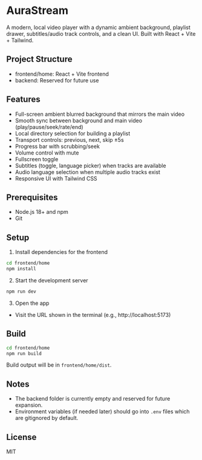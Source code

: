 # AuraStream

A modern, local video player with a dynamic ambient background, playlist drawer, subtitles/audio track controls, and a clean UI. Built with React + Vite + Tailwind.

## Project Structure

- frontend/home: React + Vite frontend
- backend: Reserved for future use

## Features

- Full-screen ambient blurred background that mirrors the main video
- Smooth sync between background and main video (play/pause/seek/rate/end)
- Local directory selection for building a playlist
- Transport controls: previous, next, skip ±5s
- Progress bar with scrubbing/seek
- Volume control with mute
- Fullscreen toggle
- Subtitles (toggle, language picker) when tracks are available
- Audio language selection when multiple audio tracks exist
- Responsive UI with Tailwind CSS

## Prerequisites

- Node.js 18+ and npm
- Git

## Setup

1. Install dependencies for the frontend

```bash
cd frontend/home
npm install
```

2. Start the development server

```bash
npm run dev
```

3. Open the app

- Visit the URL shown in the terminal (e.g., http://localhost:5173)

## Build

```bash
cd frontend/home
npm run build
```

Build output will be in `frontend/home/dist`.

## Notes

- The backend folder is currently empty and reserved for future expansion.
- Environment variables (if needed later) should go into `.env` files which are gitignored by default.

## License

MIT